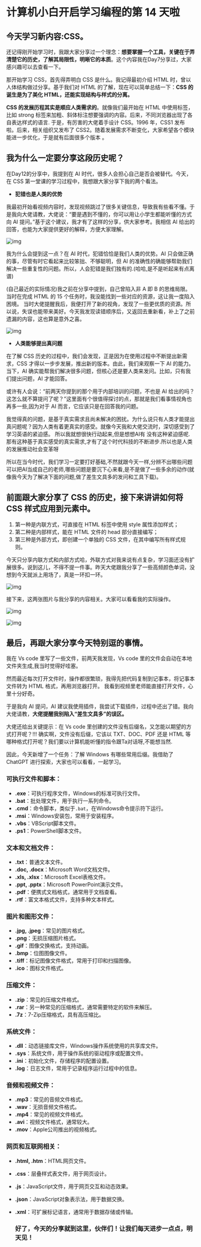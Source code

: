 # 计算机小白开启学习编程的第 14 天啦

## 今天学习新内容:CSS。

还记得刚开始学习时，我跟大家分享过一个理念：**想要掌握一个工具，关键在于弄清楚它的历史，了解其局限性，明晰它的本质**。这个内容我在Day7分享过，大家感兴趣可以去查看一下。

那开始学习 CSS，首先得弄明白 CSS 是什么。我记得最初介绍 HTML 时，曾以人体结构做过分享。基于我们对 HTML 的了解，现在可以简单总结一下：**CSS 的诞生是为了美化 HTML，还能实现结构与样式的分离。**

**CSS 的发展历程其实是顺应人类需求的**。就像我们最开始在 HTML 中使用标签，比如 strong 标签来加粗、斜体标注想要强调的内容。后来，不同浏览器出现了各自表达样式的语言. 于是，有厉害的大佬着手设计 CSS。1996 年，CSS1 发布啦。后来，相关组织又发布了 CSS2。随着发展需求不断变化，大家希望各个模块能进一步优化，于是就有后面很多个版本 。

## 我为什么一定要分享这段历史呢？

在Day12的分享中，我提到在 AI 时代，很多人会担心自己是否会被替代。今天，在 CSS 第一堂课的学习过程中，我想跟大家分享下我的两个看法。

- **犯错也是人类的优势**

我最初开始看视频内容时，发现视频跳过了很多关键信息，导致我有些看不懂。于是我向大佬请教，大佬说：“要是遇到不懂的，你可以用让小学生都能听懂的方式向 AI 提问。”基于这个建议，我才有了这样的分享，供大家参考。我相信 AI 给出的回答，也能为大家提供更好的解释，方便大家理解。

![img](https://get-notes.umiwi.com/get_notes_img%2F202501242112%2Fgetnotes_img_19e4e46b0000cc54.jpeg?Expires=1740316988&OSSAccessKeyId=LTAI5t6kUibt8AreBbAbqYr3&Signature=dJeZnPPn6%2FCcAIEOJccX%2F4qLMqI%3D&x-oss-process=image%2Fresize%2Cw_720)

我为什么会提到这一点？在 AI 时代，犯错恰恰是我们人类的优势。AI 只会做正确的事，尽管有时它看起来比较笨拙、不够聪明，但 AI 的准确性的确能够帮助我们解决一些重复性的问题。所以，人会犯错是我们独有的.(哈哈,是不是听起来有点离谱)

(自己最近的实际情况)我之前在分享中提到，自己曾陷入非 A 即 B 的思维局限。当时在完成 HTML 的 15 个任务时，我没能找到一些对应的资源，这让我一度陷入困境。 当时大佬提醒我后，我便打开了新的视角，发现了一些更优质的资源。所以说，失误也能带来美好。今天我发现读错顺序后，又返回去重新看，补上了之前遗漏的内容，这也算是意外之喜。

![img](https://get-notes.umiwi.com/get_notes_img%2F202501242119%2Fgetnotes_img_19e4e4dc00011638.png?Expires=1740316988&OSSAccessKeyId=LTAI5t6kUibt8AreBbAbqYr3&Signature=0O%2BILK6o2Qq7ofC7CWIbpA%2BrHa0%3D&x-oss-process=image%2Fresize%2Cw_720)

- **人类能够提出真问题**

在了解 CSS 历史的过程中，我们会发现，正是因为在使用过程中不断提出新需求，CSS 才得以一步步发展，推出新的版本。由此，我们来观察一下 AI 的能力。当下，AI 确实能帮我们解决很多问题，但核心还是要人类来发问。比如，只有我们提出问题，AI 才能回答。

或许有人会说：“前两天你提到的那个用于内部培训的问题，不也是 AI 给出的吗？这怎么就不算提问了呢？”这里面有个很值得探讨的点，那就是我们看事情视角也再多一些,因为对于 AI 而言，它应该只是在回答我的问题。

我觉得真的问题，是基于真实需求且尚未解决的困扰。为什么说只有人类才能提出真问题呢？因为人类有着更真实的感受。就像今天我和大佬交流时，深切感受到了学习英语的紧迫感。 所以我就想很快行动起来,但是想想AI有 没有这种紧迫感呢.那有这种基于真实感受的真实需求,才有了这个时代科技的不断进步.所以也是人类的发展推动社会变革呀

所以在当今时代，我们学习一定要打好基础,不然就跟今天一样,分辨不出哪些问题可以把AI当成自己的老师,哪些问题是要沉下心来看,是不是做了一些多余的动作(就像我今天为了解决下面的问题,做了差生文具多的发问和工具下载)。

## 前面跟大家分享了 CSS 的历史，接下来讲讲如何将 CSS 样式应用到元素中。

1. 第一种是内联方式，可直接在 HTML 标签中使用 style 属性添加样式；
2. 第二种是内部样式，能在 HTML 文件的 head 部分直接编写；
3. 第三种是外部方式，即创建一个单独的 CSS 文件，在其中编写所有样式规则。

今天只分享内联方式和内部方式哈，外联方式对我来说有点复杂，学习面还没有扩展很多。说到这儿，不得不提一件事。昨天大佬跟我分享了一些高频颜色单词，没想到今天就派上用场了，真是一环扣一环。

![img](https://get-notes.umiwi.com/get_notes_img%2F202501242118%2Fgetnotes_img_19e4e4cdc00c1568.png?Expires=1740316988&OSSAccessKeyId=LTAI5t6kUibt8AreBbAbqYr3&Signature=q6NJf09%2FEKyqd5KFGi%2BHtWIk4Z8%3D&x-oss-process=image%2Fresize%2Cw_720)

接下来，这两张图片与我分享的内容相关。大家可以看看我的实际操作。

![img](https://get-notes.umiwi.com/get_notes_img%2F202501242120%2Fgetnotes_img_19e4e4e540001568.png?Expires=1740316988&OSSAccessKeyId=LTAI5t6kUibt8AreBbAbqYr3&Signature=463A5mj62uJF93y6n0LEaXr1hcA%3D&x-oss-process=image%2Fresize%2Cw_720)



![img](https://get-notes.umiwi.com/get_notes_img%2F202501242120%2Fgetnotes_img_19e4e4e840011638.png?Expires=1740316988&OSSAccessKeyId=LTAI5t6kUibt8AreBbAbqYr3&Signature=12BP3ahR4ou4U9BLUSy3RACQUbc%3D&x-oss-process=image%2Fresize%2Cw_720)

## 最后，再跟大家分享今天特别逗的事情。

我在 Vs code 里写了一些文件，前两天我发现，Vs code 里的文件会自动在本地文件夹生成,我当时觉得好哇塞。

然而最近每次打开文件时，操作都很繁琐，我得先把代码复制到记事本，将记事本文件转为 HTML 格式，再用浏览器打开。 我看到视频里老师能直接打开文件，心里十分好奇。

于是我向 AI 提问，AI 建议我使用插件，我尝试下载插件，过程中还出了错。我向大佬请教，**大佬提醒我别陷入“差生文具多”的误区。**

大佬还给出关键提示：在 Vs code 里创建的文件没有后缀名，又怎能以期望的方式打开呢？!!! 确实啊，文件没有后缀，它该以 TXT、DOC、PDF 还是 HTML 等哪种格式打开呢？我们要以计算机能听懂的指令跟Ta对话呀,不能想当然.

因此，今天新增了一个任务：了解 Windows 有哪些常用后缀。我借助了 ChatGPT 进行探索，大家也可以看看，一起学习。

### 可执行文件和脚本：

- **.exe**：可执行程序文件，Windows的标准可执行文件。
- **.bat**：批处理文件，用于执行一系列命令。
- **.cmd**：命令脚本，类似于`.bat`，在Windows命令提示符下运行。
- **.msi**：Windows安装包，常用于安装程序。
- **.vbs**：VBScript脚本文件。
- **.ps1**：PowerShell脚本文件。

### 文本和文档文件：

- **.txt**：普通文本文件。
- **.doc, .docx**：Microsoft Word文档文件。
- **.xls, .xlsx**：Microsoft Excel表格文件。
- **.ppt, .pptx**：Microsoft PowerPoint演示文件。
- **.pdf**：便携式文档格式，通常用于文档查看。
- **.rtf**：富文本格式文件，支持多种文本样式。

### 图片和图形文件：

- **.jpg, .jpeg**：常见的图片格式。
- **.png**：无损压缩图片格式。
- **.gif**：图像交换格式，支持动画。
- **.bmp**：位图图像文件。
- **.tiff**：标记图像文件格式，常用于打印和扫描图像。
- **.ico**：图标文件格式。

### 压缩文件：

- **.zip**：常见的压缩文件格式。
- **.rar**：另一种常见的压缩格式，通常需要特定的软件来解压。
- **.7z**：7-Zip压缩格式，具有高压缩比。

### 系统文件：

- **.dll**：动态链接库文件，Windows操作系统使用的共享库文件。
- **.sys**：系统文件，用于操作系统的驱动程序或配置文件。
- **.ini**：初始化文件，存储程序的配置设置。
- **.log**：日志文件，常用于记录程序运行过程中的信息。

### 音频和视频文件：

- **.mp3**：常见的音频文件格式。
- **.wav**：无损音频文件格式。
- **.mp4**：常见的视频文件格式。
- **.avi**：视频文件格式，通常较大。
- **.mov**：Apple公司推出的视频格式。

### 网页和互联网相关：

- **.html, .htm**：HTML网页文件。

- **.css**：层叠样式表文件，用于网页设计。

- **.js**：JavaScript文件，用于网页交互和动态效果。

- **.json**：JavaScript对象表示法，用于数据交换。

- **.xml**：可扩展标记语言，通常用于数据存储或传输。

  

  ### 好了，今天的分享就到这里，伙伴们！让我们每天进步一点点，明天见！